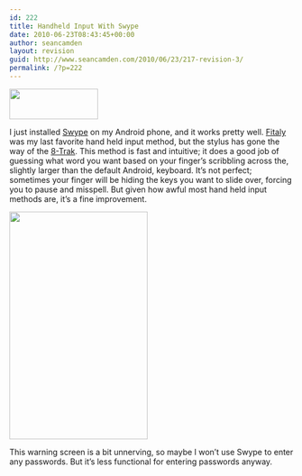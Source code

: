 ```yaml
---
id: 222
title: Handheld Input With Swype
date: 2010-06-23T08:43:45+00:00
author: seancamden
layout: revision
guid: http://www.seancamden.com/2010/06/23/217-revision-3/
permalink: /?p=222
---
```

<img src="http://www.seancamden.com/wp-content/uploads/2010/06/oie_Screen_shot_2010_06_23_at_8.33.19_AM.png" alt="" title="swype logo" width="157" height="54" class="alignnone size-full wp-image-218" />
  
I just installed [Swype](http://www.swypeinc.com/) on my Android phone, and it works pretty well. [Fitaly](http://www.fitaly.com/) was my last favorite hand held input method, but the stylus has gone the way of the [8-Trak](http://en.wikipedia.org/wiki/8-track_tape). This method is fast and intuitive; it does a good job of guessing what word you want based on your finger&#8217;s scribbling across the, slightly larger than the default Android, keyboard. It&#8217;s not perfect; sometimes your finger will be hiding the keys you want to slide over, forcing you to pause and misspell. But given how awful most hand held input methods are, it&#8217;s a fine improvement.
  
<img src="http://www.seancamden.com/wp-content/uploads/2010/06/Screen-shot-2010-06-23-at-8.38.28-AM.png" alt="" title="Android warning screen" width="245" height="404" class="alignnone size-full wp-image-220" />
  
This warning screen is a bit unnerving, so maybe I won&#8217;t use Swype to enter any passwords. But it&#8217;s less functional for entering passwords anyway.